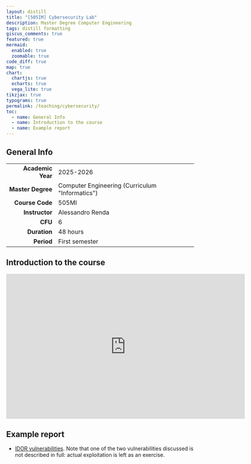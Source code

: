 ```yaml
---
layout: distill
title: "[505IM] Cybersecurity Lab"
description: Master Degree Computer Engineering
tags: distill formatting
giscus_comments: true
featured: true
mermaid:
  enabled: true
  zoomable: true
code_diff: true
map: true
chart:
  chartjs: true
  echarts: true
  vega_lite: true
tikzjax: true
typograms: true
permalink: /teaching/cybersecurity/
toc:
  - name: General Info
  - name: Introduction to the course
  - name: Example report
---
```




## General Info

|  |                            |
|----------:|-----------------------------------------------|
| **Academic Year**      | 2025-2026       |
| **Master Degree**       | Computer Engineering (Curriculum "Informatics")       |
| **Course Code**       | 505MI                          |
| **Instructor**      | Alessandro Renda                         |
| **CFU**      | 6 |
| **Duration**    | 48 hours |
| **Period**     | First semester              |

## Introduction to the course


<iframe src="https://docs.google.com/presentation/d/e/2PACX-1vR36JSmigP-Pr8W19_z6HfoCz7SAQHe_ANyYB6OSPoPYlnUsCnP9VJLG5QyawqgkQ/pubembed?start=false&loop=false&delayms=3000" frameborder="0" width="640" height="389" allowfullscreen="true" mozallowfullscreen="true" webkitallowfullscreen="true"></iframe>

## Example report 

- [IDOR vulnerabilities](https://docsify-this.net/?basePath=https://raw.githubusercontent.com/alerenda/alerenda.github.io/master/_reports/IDOR&homepage=idor.md#/). Note that one of the two vulnerabilities discussed is not described in full: actual exploitation is left as an exercise.
